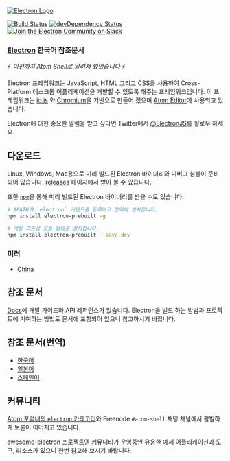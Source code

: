 ﻿[![Electron Logo](http://electron.atom.io/images/electron-logo.svg)](http://electron.atom.io/)

[![Build Status](https://travis-ci.org/atom/electron.svg?branch=master)](https://travis-ci.org/atom/electron)
[![devDependency Status](https://david-dm.org/atom/electron/dev-status.svg)](https://david-dm.org/atom/electron#info=devDependencies)
[![Join the Electron Community on Slack](http://atom-slack.herokuapp.com/badge.svg)](http://atom-slack.herokuapp.com/)

### [Electron](https://github.com/atom/electron/) 한국어 참조문서

:zap: *이전까지 Atom Shell로 알려져 있었습니다* :zap:

Electron 프레임워크는 JavaScript, HTML 그리고 CSS를 사용하여 Cross-Platform 데스크톱 어플리케이션을 개발할 수 있도록 해주는 프레임워크입니다. 이 프레임워크는 [io.js](http://iojs.org) 와
[Chromium](http://www.chromium.org)을 기반으로 만들어 졌으며 [Atom Editor](https://github.com/atom/atom)에 사용되고 있습니다.

Electron에 대한 중요한 알림을 받고 싶다면 Twitter에서 [@ElectronJS](https://twitter.com/electronjs)를 팔로우 하세요.

## 다운로드

Linux, Windows, Mac용으로 미리 빌드된 Electron 바이너리와 디버그 심볼이 준비되어 있습니다. [releases](https://github.com/atom/electron/releases) 페이지에서 받아 볼 수 있습니다.

또한 [`npm`](https://docs.npmjs.com/)을 통해 미리 빌드된 Electron 바이너리를 받을 수도 있습니다:

```sh
# $PATH에 `electron` 커맨드를 등록하고 전역에 설치합니다.
npm install electron-prebuilt -g

# 개발 의존성 모듈 형태로 설치합니다.
npm install electron-prebuilt --save-dev
```

### 미러

- [China](https://npm.taobao.org/mirrors/electron)

## 참조 문서

[Docs](https://github.com/atom/electron/tree/master/docs/README-ko.md)에 개발 가이드와 API 레퍼런스가 있습니다.
Electron을 빌드 하는 방법과 프로젝트에 기여하는 방법도 문서에 포함되어 있으니 참고하시기 바랍니다.

## 참조 문서(번역)

- [한국어](https://github.com/atom/electron/tree/master/docs-translations/ko)
- [일본어](https://github.com/atom/electron/tree/master/docs-translations/jp)
- [스페인어](https://github.com/atom/electron/tree/master/docs-translations/es)

## 커뮤니티

[Atom 포럼내의 `electron` 카테고리](http://discuss.atom.io/category/electron)와 Freenode `#atom-shell` 채팅 채널에서 활발하게 토론이 이어지고 있습니다.

[awesome-electron](https://github.com/sindresorhus/awesome-electron) 프로젝트엔 커뮤니티가 운영중인 유용한 예제 어플리케이션과 도구, 리소스가 있으니 한번 참고해 보시기 바랍니다.
